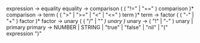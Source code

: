 expression	-> equality
equality	-> comparison ( ( "!=" | "==" ) comparison )*
comparison	-> term ( ( ">" | ">=" | "<" | "<=" ) term )*
term		-> factor ( ( "-" | "+" ) factor )*
factor		-> unary ( ( "/" | "*" ) unary )*
unary		-> ( "!" | "-" ) unary | primary
primary		-> NUMBER | STRING | "true" | "false" | "nil" | "(" expression ")"

